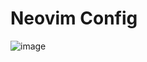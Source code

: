 # Neovim Config

![image](https://user-images.githubusercontent.com/292349/209700913-e4761e92-f1ba-497d-8d4c-e41b38cb54a1.png)
